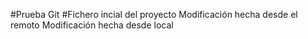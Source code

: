 #Prueba Git
#Fichero incial del proyecto
Modificación hecha desde el remoto
Modificación hecha desde local

